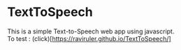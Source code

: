 # TextToSpeech
This is a simple Text-to-Speech web app using javascript.<br>
To test : (click)[https://raviruler.github.io/TextToSpeech/]
